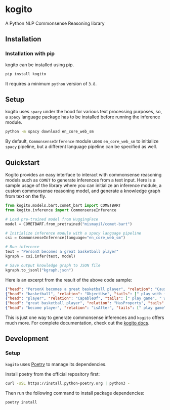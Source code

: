 # kogito
A Python NLP Commonsense Reasoning library

## Installation

### Installation with pip
kogito can be installed using pip.

```sh
pip install kogito
```

It requires a minimum ``python`` version of ``3.8``.

## Setup
kogito uses ``spacy`` under the hood for various text processing purposes, so, a ``spacy`` language package has to be installed before running the inference module.

```sh
python -m spacy download en_core_web_sm
``` 
By default, ``CommonsenseInference`` module uses ``en_core_web_sm`` to initialize ``spacy`` pipeline, but a different language pipeline can be specified as well.

## Quickstart
Kogito provides an easy interface to interact with commonsense reasoning models such as ``COMET`` to generate inferences from a text input.
Here is a sample usage of the library where you can initialize an inference module, a custom commonsense reasoning model, and generate a knowledge graph from text on the fly.

```python
from kogito.models.bart.comet_bart import COMETBART
from kogito.inference import CommonsenseInference

# Load pre-trained model from HuggingFace
model = COMETBART.from_pretrained("mismayil/comet-bart")

# Initialize inference module with a spacy language pipeline
csi = CommonsenseInference(language="en_core_web_sm")

# Run inference
text = "PersonX becomes a great basketball player"
kgraph = csi.infer(text, model)

# Save output knowledge graph to JSON file
kgraph.to_jsonl("kgraph.json")
```

Here is an excerpt from the result of the above code sample:

```json
{"head": "PersonX becomes a great basketball player", "relation": "Causes", "tails": [" PersonX practices every day.", " PersonX plays basketball every day", " PersonX practices every day"]}
{"head": "basketball", "relation": "ObjectUse", "tails": [" play with friends", " play basketball with", " play basketball"]}
{"head": "player", "relation": "CapableOf", "tails": [" play game", " win game", " play football"]}
{"head": "great basketball player", "relation": "HasProperty", "tails": [" good at basketball", " good at sports", " very good"]}
{"head": "become player", "relation": "isAfter", "tails": [" play game", " become coach", " play with"]}
```
This is just one way to generate commonsense inferences and ``kogito`` offers much more. For complete documentation, check out the [kogito docs](https://github.com).

## Development

### Setup
``kogito`` uses [Poetry](https://python-poetry.org/) to manage its dependencies. 

Install poetry from the official repository first:
```sh
curl -sSL https://install.python-poetry.org | python3 -
```

Then run the following command to install package dependencies:
```sh
poetry install
```
